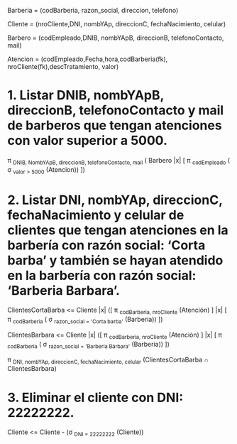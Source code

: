 Barberia = (codBarberia, razon_social, direccion, telefono)

Cliente = (nroCliente,DNI, nombYAp, direccionC, fechaNacimiento, celular)

Barbero = (codEmpleado,DNIB, nombYApB, direccionB, telefonoContacto, mail)

Atencion = (codEmpleado,Fecha,hora,codBarberia(fk), nroCliente(fk),descTratamiento, valor)

# 1. Listar DNIB, nombYApB, direccionB, telefonoContacto y mail de barberos que tengan atenciones con valor superior a 5000.

π <sub>DNIB, NombYApB, direccionB, telefonoContacto, mail</sub> ( Barbero |x| [ π <sub>codEmpleado</sub> ( σ <sub>valor > 5000</sub> (Atencion)) ])

# 2. Listar DNI, nombYAp, direccionC, fechaNacimiento y celular de clientes que tengan atenciones en la barbería con razón social: ‘Corta barba’ y también se hayan atendido en la barbería con razón social: ‘Barberia Barbara’.

ClientesCortaBarba <= Cliente |x| ([ π <sub>codBarberia, nroCliente</sub> (Atención) ] |x| [ π <sub>codBarberia</sub> ( σ <sub>razon_social = 'Corta barba'</sub> (Barberia)) ])

ClientesBarbara <= Cliente |x| ([ π <sub>codBarberia, nroCliente</sub> (Atención) ] |x| [ π <sub>codBarberia</sub> ( σ <sub>razon_social = 'Barbería Bárbara'</sub> (Barberia)) ])

π <sub>DNI, nombYAp, direccionC, fechaNacimiento, celular</sub> (ClientesCortaBarba ∩ ClientesBarbara)

# 3. Eliminar el cliente con DNI: 22222222.

Cliente <= Cliente - (σ <sub>DNI = 22222222</sub> (Cliente))